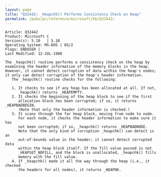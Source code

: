 ```yaml
---
layout: page
title: "Q32442: _Heapchk() Performs Consistency Check on Heap"
permalink: /pubs/pc/reference/microsoft/kb/Q32442/
---
```


	Article: Q32442
	Product: Microsoft C
	Version(s): 5.10   | 5.10
	Operating System: MS-DOS | OS/2
	Flags: ENDUSER |
	Last Modified: 12-JUL-1988
	
	The _heapchk() routine performs a consistency check on the heap by
	examining the header information of the memory blocks in the heap.
	However, it cannot detect corruption of data within the heap's nodes;
	it only can detect corruption of the heap's header information.
	   The _heapchk() routine checks for the following:
	
	   1. It checks to see if any heap has been allocated at all. If not,
	      _heapchk() returns _HEAPEMPTY.
	   2. It checks the beginning of the heap block to see if the first
	      allocation block has been corrupted; if so, it returns _HEAPBADBEGIN.
	      (Note that only the header information is checked.)
	   3. It scans through the far heap block, moving from node to node.
	      For each node, it checks the header information to make sure it has
	      not been corrupted; if so, _heapchk() returns _HEAPBADNODE.
	      Note that the only kind of corruption _heapchk() can detect is an
	      out-of-bounds value in the header; it cannot detect corrupted data
	      within the heap block itself. If the fill value passed is not
	      _HEAPSET_NOFILL, and the block is unallocated, _heapchk() fills
	      memory with the fill value.
	   4. If _heapchk() made it all the way through the heap (i.e., it checked
	      the headers for all nodes), it returns _HEAPOK.
